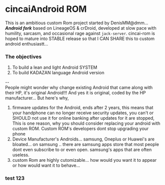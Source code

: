 # cincaiAndroid ROM

This is an ambitious custom Rom project started by DenisMM@dmm...   
**_Android fork_** based on LineageOS & crDroid, developed at slow pace with humility, sarcasm, and occasional rage against `jack-server`. cincai-rom is hoped to mature into STABLE release so that I CAN SHARE this to custom android enthusiastt...

### The objectives
1. To build a lean and light Android SYSTEM
2. To build KADAZAN language Android version

--  
People might wonder why change existing Android that came along with their HP, it's original Android!!!  And yes it is original, coded by the HP manufacturer... But here's why, 
1. firmware updates for the Android, ends after 2 years, this means that your handphone can no longer receive security updates, you can't or SHOULD not use it for online banking after updates for it are stopped, This is one reason, why you should consider replacing your android with custom ROM. Custom ROM's developers dont stop upgrading your phone
2. Device Manufacturer's Androids... samsung, Oneplus or Huawei's are bloated... on samsung .. there are samsung apps store that most people dont even subscribe to or even open. samsung's apps that are often useless.
3. custom Rom are highly cutomizable... how would you want it to appear or how would want it to behave...

<!--
**cincaiAndroid/cincaiAndroid** is a ✨ _special_ ✨ repository because its `README.md` (this file) appears on your GitHub profile.

Here are some ideas to get you started:

- 🔭 I’m currently Alright...
- 🌱 I’m currently learning ...
- 👯 I’m looking to collaborate on ...
- 🤔 I’m looking for help with ...
- 💬 Ask me about ...
- 📫 How to reach me: ...
- 😄 Pronouns: ...
- ⚡ Fun fact: ...
-->


### test 123
